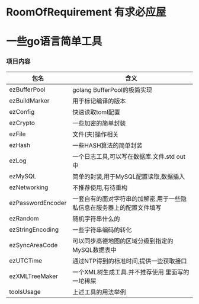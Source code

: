 # RoomOfRequirement 有求必应屋
# 一些go语言简单工具
### 项目内容
|包名|含义|
|---|---|
|ezBufferPool|golang BufferPool的极简实现|
|ezBuildMarker|用于标记编译的版本|
|ezConfig|快速读取toml配置|
|ezCrypto|一些加密的简单封装|
|ezFile|文件(夹)操作相关|
|ezHash|一些HASH算法的简单封装|
|ezLog|一个日志工具,可以写在数据库.文件.std out中|
|ezMySQL|简单的封装,用于MySQL配置读取,数据插入|
|ezNetworking|不推荐使用,有待重构|
|ezPasswordEncoder|一套自有的面对字符串的加解密,用于一些隐私信息在服务器上的配置文件填写|
|ezRandom|随机字符串什么的|
|ezStringEncoding|一些字符串编码的转化|
|ezSyncAreaCode|可以同步高德地图的区域分级到指定的MySQL数据表中|
|ezUTCTime|通过NTP得到的标准时间,提供一些获取接口|
|ezXMLTreeMaker|一个XML树生成工具.并不推荐使用 里面写的一坨稀屎|
|toolsUsage|上述工具的用法举例|
